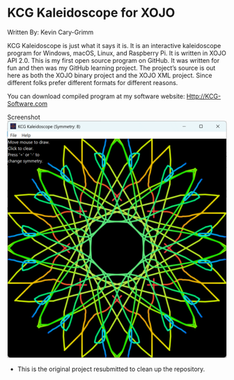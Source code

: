 # KCG Kaleidoscope for XOJO

Written By: Kevin Cary-Grimm

KCG Kaleidoscope is just what it says it is. It is an interactive kaleidoscope program for Windows, macOS, Linux, and Raspberry Pi. It is written in XOJO API 2.0. This is my first open source program on GitHub. It was written for fun and then was my GitHub learning project. The project’s source is out here as both the XOJO binary project and the XOJO XML project. Since different folks prefer different formats for different reasons.

You can download compiled program at my software website: <Http://KCG-Software.com>

Screenshot  
![](media/781cc76979fc6887ba007605f352d016.png)

-   This is the original project resubmitted to clean up the repository.
